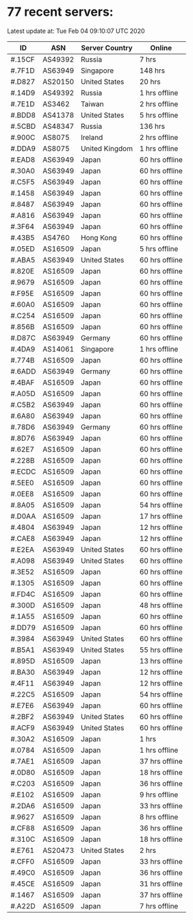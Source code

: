 # 77 recent servers:

Latest update at: Tue Feb 04 09:10:07 UTC 2020

| ID | ASN | Server Country | Online |
| -- | --- | -------------- | ------ |
| #.15CF | AS49392 | Russia | 7 hrs |
| #.7F1D | AS63949 | Singapore | 148 hrs |
| #.D827 | AS20150 | United States | 20 hrs |
| #.14D9 | AS49392 | Russia | 1 hrs offline |
| #.7E1D | AS3462 | Taiwan | 2 hrs offline |
| #.BDD8 | AS41378 | United States | 5 hrs offline |
| #.5CBD | AS48347 | Russia | 136 hrs |
| #.900C | AS8075 | Ireland | 2 hrs offline |
| #.DDA9 | AS8075 | United Kingdom | 1 hrs offline |
| #.EAD8 | AS63949 | Japan | 60 hrs offline |
| #.30A0 | AS63949 | Japan | 60 hrs offline |
| #.C5F5 | AS63949 | Japan | 60 hrs offline |
| #.1458 | AS63949 | Japan | 60 hrs offline |
| #.8487 | AS63949 | Japan | 60 hrs offline |
| #.A816 | AS63949 | Japan | 60 hrs offline |
| #.3F64 | AS63949 | Japan | 60 hrs offline |
| #.43B5 | AS4760 | Hong Kong | 60 hrs offline |
| #.05ED | AS16509 | Japan | 5 hrs offline |
| #.ABA5 | AS63949 | United States | 60 hrs offline |
| #.820E | AS16509 | Japan | 60 hrs offline |
| #.9679 | AS16509 | Japan | 60 hrs offline |
| #.F95E | AS16509 | Japan | 60 hrs offline |
| #.60A0 | AS16509 | Japan | 60 hrs offline |
| #.C254 | AS16509 | Japan | 60 hrs offline |
| #.856B | AS16509 | Japan | 60 hrs offline |
| #.D87C | AS63949 | Germany | 60 hrs offline |
| #.4DA9 | AS14061 | Singapore | 1 hrs offline |
| #.774B | AS16509 | Japan | 60 hrs offline |
| #.6ADD | AS63949 | Germany | 60 hrs offline |
| #.4BAF | AS16509 | Japan | 60 hrs offline |
| #.A05D | AS16509 | Japan | 60 hrs offline |
| #.C5B2 | AS63949 | Japan | 60 hrs offline |
| #.6A80 | AS63949 | Japan | 60 hrs offline |
| #.78D6 | AS63949 | Germany | 60 hrs offline |
| #.8D76 | AS63949 | Japan | 60 hrs offline |
| #.62E7 | AS16509 | Japan | 60 hrs offline |
| #.228B | AS16509 | Japan | 60 hrs offline |
| #.ECDC | AS16509 | Japan | 60 hrs offline |
| #.5EE0 | AS16509 | Japan | 60 hrs offline |
| #.0EE8 | AS16509 | Japan | 60 hrs offline |
| #.8A05 | AS16509 | Japan | 54 hrs offline |
| #.D0AA | AS16509 | Japan | 17 hrs offline |
| #.4804 | AS63949 | Japan | 12 hrs offline |
| #.CAE8 | AS63949 | Japan | 12 hrs offline |
| #.E2EA | AS63949 | United States | 60 hrs offline |
| #.A098 | AS63949 | United States | 60 hrs offline |
| #.3E52 | AS16509 | Japan | 60 hrs offline |
| #.1305 | AS16509 | Japan | 60 hrs offline |
| #.FD4C | AS16509 | Japan | 60 hrs offline |
| #.300D | AS16509 | Japan | 48 hrs offline |
| #.1A55 | AS16509 | Japan | 60 hrs offline |
| #.DD79 | AS16509 | Japan | 60 hrs offline |
| #.3984 | AS63949 | United States | 60 hrs offline |
| #.B5A1 | AS63949 | United States | 55 hrs offline |
| #.895D | AS16509 | Japan | 13 hrs offline |
| #.BA30 | AS63949 | Japan | 12 hrs offline |
| #.4F11 | AS63949 | Japan | 12 hrs offline |
| #.22C5 | AS16509 | Japan | 54 hrs offline |
| #.E7E6 | AS63949 | Japan | 60 hrs offline |
| #.2BF2 | AS63949 | United States | 60 hrs offline |
| #.ACF9 | AS63949 | United States | 60 hrs offline |
| #.30A2 | AS16509 | Japan | 1 hrs |
| #.0784 | AS16509 | Japan | 1 hrs offline |
| #.7AE1 | AS16509 | Japan | 37 hrs offline |
| #.0D80 | AS16509 | Japan | 18 hrs offline |
| #.C203 | AS16509 | Japan | 36 hrs offline |
| #.E102 | AS16509 | Japan | 9 hrs offline |
| #.2DA6 | AS16509 | Japan | 33 hrs offline |
| #.9627 | AS16509 | Japan | 8 hrs offline |
| #.CF88 | AS16509 | Japan | 36 hrs offline |
| #.310C | AS16509 | Japan | 18 hrs offline |
| #.E761 | AS20473 | United States | 2 hrs |
| #.CFF0 | AS16509 | Japan | 33 hrs offline |
| #.49C0 | AS16509 | Japan | 36 hrs offline |
| #.45CE | AS16509 | Japan | 31 hrs offline |
| #.1467 | AS16509 | Japan | 37 hrs offline |
| #.A22D | AS16509 | Japan | 7 hrs offline |

